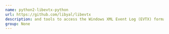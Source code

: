 ```yaml
---
name: python2-libevtx-python
url: https://github.com/libyal/libevtx
description: and tools to access the Windows XML Event Log (EVTX) format. URL : https://github.com/libyal/libevtx Groups : None
group: None
---
```

